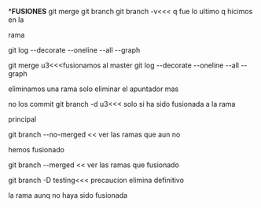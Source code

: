 *******FUSIONES******
  git merge
git branch
git branch -v<<< q  fue  lo ultimo q    hicimos  en  la  

rama

git log --decorate --oneline --all --graph

git merge u3<<<fusionamos  al master
git log --decorate --oneline --all --graph

eliminamos  una  rama  solo  eliminar el  apuntador mas  

no  los commit
git branch -d u3<<< solo si ha  sido  fusionada a la rama 

principal

git branch --no-merged << ver  las  ramas  que  aun  no  

hemos  fusionado

git branch --merged << ver  las  ramas  que fusionado

git branch -D testing<<< precaucion  elimina definitivo  

la  rama  aunq  no haya  sido  fusionada